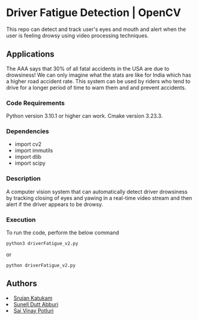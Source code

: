 # Driver Fatigue Detection | OpenCV
This repo can detect and track user's eyes and mouth and alert when the user is feeling drowsy using video processing techniques.

## Applications
The AAA says that 30% of all fatal accidents in the USA are due to drowsiness! We can only imagine what the stats are like for India which has a higher road accident rate. This system can be used by riders who tend to drive for a longer period of time to warn them and and prevent accidents.

### Code Requirements
Python version 3.10.1 or higher can work. 
Cmake version 3.23.3.

### Dependencies

- import cv2
- import immutils
- import dlib
- import scipy

### Description
A computer vision system that can automatically detect driver drowsiness by tracking closing of eyes and yawing in a real-time video stream and then alert if the driver appears to be drowsy.

### Execution
To run the code, perform the below command
```
python3 driverFatigue_v2.py
```
or
```
python driverFatigue_v2.py
```
## Authors

<li><a href="https://www.linkedin.com/in/katukam-srujan/">Srujan Katukam</a></li>
<li><a href="https://www.linkedin.com/in/sunell-dutt-abburi-39211a229/">Sunell Dutt Abburi</a></li>
<li><a href="https://www.linkedin.com/in/sai-vinay-potluri-b2707a215/">Sai Vinay Potluri</a></li>
